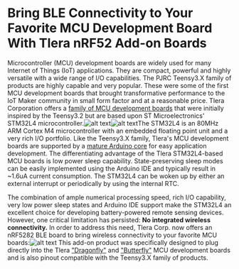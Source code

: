 # Bring BLE Connectivity to Your Favorite MCU Development Board With Tlera nRF52 Add-on Boards

Microcontroller (MCU) development boards are widely used for many Internet of Things (IoT) applications. They are compact, powerful and highly versatile with a wide range of I/O capabilities. The PJRC Teensy3.X family of products are highly capable and very popular. These were some of the first MCU development boards that brought transformative performance to the IoT Maker community in small form factor and at a reasonable price. Tlera Corporation offers a [family of MCU development boards](https://www.tindie.com/stores/TleraCorp/) that were initially inspired by the Teensy3.2 but are based upon ST Microelectronics' STM32L4 microcontroller.![alt text](https://user-images.githubusercontent.com/5760946/35936194-677fc7dc-0bf7-11e8-8aba-164e4539fc1b.png)![alt text](https://user-images.githubusercontent.com/5760946/35936276-9dd7b4b6-0bf7-11e8-9f23-42b35ff0d7db.png)The STM32L4 is an 80MHz ARM Cortex M4 microcontroller with an embedded floating point unit and a very rich I/O portfolio. Like the Teensy3.X family, Tlera's MCU development boards are supported by a [mature Arduino core](https://github.com/GrumpyOldPizza/arduino-STM32L4) for easy application development. The differentiating advantage of the Tlera STM32L4-based MCU boards is low power sleep capability. State-preserving sleep modes can be easily implemented using the Arduino IDE and typically result in ~1.6uA current consumption. The STM32L4 can be woken up by either an external interrupt or periodically by using the internal RTC.

The combination of ample numerical processing speed, rich I/O capability, very low power sleep states and Arduino IDE support make the STM32L4 an excellent choice for developing battery-powered remote sensing devices. However, one critical limitation has persisted: **No integrated wireless connectivity.** In order to address this need, Tlera Corp. now offers an nRF5282 BLE board to bring wireless connectivity to your favorite MCU boards:![alt text](https://user-images.githubusercontent.com/5760946/35936401-033b6c76-0bf8-11e8-8e20-05b05b8464fb.png) This add-on product was specifically designed to plug directly into the Tlera ["Dragonfly"](https://www.tindie.com/products/TleraCorp/dragonfly-stm32l47696-development-board/) and ["Butterfly"](https://www.tindie.com/products/TleraCorp/butterfly-stm32l433-development-board/) MCU development boards and is also pinout compatible with the Teensy3.X family of products.
